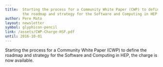 ```yaml
---
title:  Starting the process for a Community White Paper (CWP) to define 
        the roadmap and strategy for the Software and Computing in HEP. The charge is now available.
author: Pere Mato
layout: newsletter
symbol: glyphicon-pencil
link: /assets/CWP-Charge-HSF.pdf
until: 2016-10-01
---
```

Starting the process for a Community White Paper (CWP) to define the roadmap and strategy 
for the Software and Computing in HEP, the charge is now available. 
